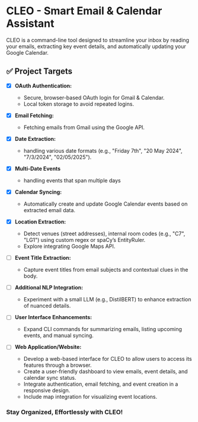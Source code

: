 # CLEO - Smart Email & Calendar Assistant

CLEO is a command-line tool designed to streamline your inbox by reading your emails, extracting key event details, and automatically updating your Google Calendar. 

## ✅ Project Targets

- [x] **OAuth Authentication:**  
  - Secure, browser-based OAuth login for Gmail & Calendar.
  - Local token storage to avoid repeated logins.

- [x] **Email Fetching:**  
  - Fetching emails from Gmail using the Google API.

- [x] **Date Extraction:**  
  - handling various date formats (e.g., "Friday 7th", "20 May 2024", "7/3/2024", "02/05/2025").

- [x] **Multi-Date Events**
  - handling events that span multiple days

- [x] **Calendar Syncing:**  
  - Automatically create and update Google Calendar events based on extracted email data.

- [x] **Location Extraction:**  
  - Detect venues (street addresses), internal room codes (e.g., "C7", "LG1") using custom regex or spaCy’s EntityRuler.
  - Explore integrating Google Maps API.

- [ ] **Event Title Extraction:**  
  - Capture event titles from email subjects and contextual clues in the body.

- [ ] **Additional NLP Integration:**  
  - Experiment with a small LLM (e.g., DistilBERT) to enhance extraction of nuanced details.

- [ ] **User Interface Enhancements:**  
  - Expand CLI commands for summarizing emails, listing upcoming events, and manual syncing.

- [ ] **Web Application/Website:**

  - Develop a web-based interface for CLEO to allow users to access its features through a browser.
  - Create a user-friendly dashboard to view emails, event details, and calendar sync status.
  - Integrate authentication, email fetching, and event creation in a responsive design.
  - Include map integration for visualizing event locations.

### Stay Organized, Effortlessly with CLEO! 